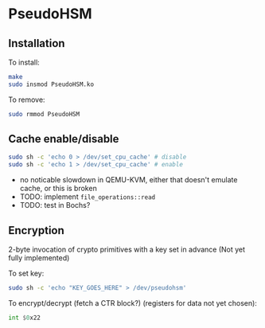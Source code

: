 # PseudoHSM
## Installation
To install:
```sh
make
sudo insmod PseudoHSM.ko
```
To remove:
```sh
sudo rmmod PseudoHSM
```
## Cache enable/disable
```sh
sudo sh -c 'echo 0 > /dev/set_cpu_cache' # disable
sudo sh -c 'echo 1 > /dev/set_cpu_cache' # enable
```
- no noticable slowdown in QEMU-KVM, either that doesn't emulate cache, or this is broken
- TODO: implement `file_operations::read`
- TODO: test in Bochs?

## Encryption
2-byte invocation of crypto primitives with a key set in advance (Not yet fully implemented)

To set key:
```sh
sudo sh -c 'echo "KEY_GOES_HERE" > /dev/pseudohsm'
```
To encrypt/decrypt (fetch a CTR block?) (registers for data not yet chosen):
```asm
int $0x22
```
